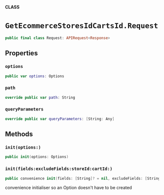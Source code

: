 **CLASS**

# `GetEcommerceStoresIdCartsId.Request`

```swift
public final class Request: APIRequest<Response>
```

## Properties
### `options`

```swift
public var options: Options
```

### `path`

```swift
override public var path: String
```

### `queryParameters`

```swift
override public var queryParameters: [String: Any]
```

## Methods
### `init(options:)`

```swift
public init(options: Options)
```

### `init(fields:excludeFields:storeId:cartId:)`

```swift
public convenience init(fields: [String]? = nil, excludeFields: [String]? = nil, storeId: String, cartId: String)
```

convenience initialiser so an Option doesn't have to be created

